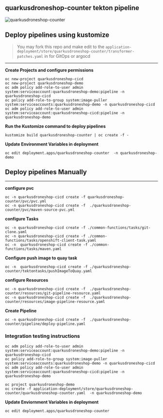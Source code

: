 ## quarkusdroneshop-counter tekton pipeline
![quarkusdroneshop-counter](../images/quarkusdroneshop-counter.png)

## Deploy pipelines using kustomize
> You may fork this repo and make edit to the `application-deployment/store/quarkusdroneshop-counter/transformer-patches.yaml` in for GitOps or argocd
---
**Create Projects and configure permissions**
```
oc new-project quarkusdroneshop-cicd
oc new-project quarkusdroneshop-demo
oc adm policy add-role-to-user admin system:serviceaccount:quarkusdroneshop-demo:pipeline -n quarkusdroneshop-cicd
oc policy add-role-to-group system:image-puller system:serviceaccounts:quarkusdroneshop-demo -n quarkusdroneshop-cicd
oc adm policy add-role-to-user admin system:serviceaccount:quarkusdroneshop-cicd:pipeline -n quarkusdroneshop-demo
```
**Run the Kustomize command to deploy pipelines** 
```
kustomize build quarkusdroneshop-counter | oc create -f - 
```

**Update Environment Variables in deployment**
```
oc edit deployment.apps/quarkusdroneshop-counter  -n quarkusdroneshop-demo
```

## Deploy pipelines Manually 
---
**configure pvc**
```
oc -n quarkusdroneshop-cicd create -f quarkusdroneshop-counter/pvc/pvc.yml
oc -n quarkusdroneshop-cicd create -f  ./quarkusdroneshop-counter/pvc/maven-source-pvc.yml
```

**configure Tasks**
```
oc -n quarkusdroneshop-cicd create -f ./common-functions/tasks/git-clone.yaml
oc -n quarkusdroneshop-cicd create -f ./common-functions/tasks/openshift-client-task.yaml
oc -n  quarkusdroneshop-cicd create -f ./common-functions/tasks/maven.yaml
```

**Configure push image to quay task**
```
oc -n  quarkusdroneshop-cicd create -f ./quarkusdroneshop-counter/tektontasks/pushImageToQuay.yaml
```

**configure Resources**
```
oc -n quarkusdroneshop-cicd create -f  ./quarkusdroneshop-counter/resources/git-pipeline-resource.yaml
oc -n quarkusdroneshop-cicd create -f  ./quarkusdroneshop-counter/resources/image-pipeline-resource.yaml
```

**Create Pipeline**
```
oc -n quarkusdroneshop-cicd create -f  ./quarkusdroneshop-counter/pipeline/deploy-pipeline.yaml
```


### Integration testing instructions 
```
oc adm policy add-role-to-user admin system:serviceaccount:quarkusdroneshop-demo:pipeline -n quarkusdroneshop-cicd
oc policy add-role-to-group system:image-puller system:serviceaccounts:quarkusdroneshop-demo -n quarkusdroneshop-cicd
oc adm policy add-role-to-user admin system:serviceaccount:quarkusdroneshop-cicd:pipeline -n quarkusdroneshop-demo

oc project quarkusdroneshop-demo
oc create -f application-deployment/store/quarkusdroneshop-counter/quarkusdroneshop-counter.yaml  -n quarkusdroneshop-demo
```

**Update Enviornment Variables in deployment**
```
oc edit deployment.apps/quarkusdroneshop-counter
```